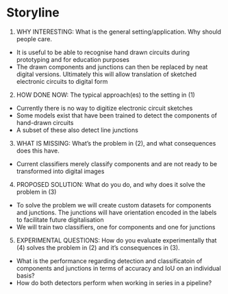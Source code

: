 <!-- Notes from http://jvgemert.github.io/paper_skeleton.rtf:

The story line is one of the most important tools in research: It helps to structure thoughts, 
meetings, the process, the research questions, and enormously helps the writing. It is normal 
that the story line changes/evolves many times, see: http://jvgemert.github.io/HowToDoResearchInDL-slides.pdf 

Each element might take 1-3 bullet points.
Important: The story line is stand alone: you cannot introduce a new term/concept before it 
has been introduced (by motivating why the term/concept is important).

Stand alone high level story line (1 bullet per topic; before using a new term/concept make 
sure to first motivate the term/concept (ie: what is it and why is it needed). Terms/concepts 
logically build/connect to earlier terms/concepts (ie: its a story). Have short “1-liners” per 
bullet point; correct grammar is optional; the whole story line should fit on half a page.)

Penalties for storyline:
- Not clear why interesting or why people should care.
- Not clear how it's done now: what current typical approach(es).
- Not clear what is missing; what the problem is, and what consequences this problem has.
- Not clear what you propose; what your method is/does. 
- Not clear why your proposal/method could solve the problem.
- Not clear what experimental questions you ask that demonstrate to solve problem and consequences -->

# Storyline

1. WHY INTERESTING: What is the general setting/application. Why should people care.
- It is useful to be able to recognise hand drawn circuits during prototyping and for education purposes
- The drawn components and junctions can then be replaced by neat digital versions. Ultimately this will allow translation of sketched electronic circuits to digital form

2. HOW DONE NOW: The typical approach(es) to the setting in (1)
- Currently there is no way to digitize electronic circuit sketches
- Some models exist that have been trained to detect the components of hand-drawn circuits
- A subset of these also detect line junctions

3. WHAT IS MISSING: What’s the problem in (2), and what consequences does this have.
- Current classifiers merely classify components and are not ready to be transformed into digital images

4. PROPOSED SOLUTION: What do you do, and why does it solve the problem in (3)
- To solve the problem we will create custom datasets for components and junctions. The junctions will have orientation encoded in the labels to facilitate future digitalisation
- We will train two classifiers, one for components and one for junctions

5. EXPERIMENTAL QUESTIONS: How do you evaluate experimentally that (4) solves the problem in (2) and it’s consequences in (3).
- What is the performance regarding detection and classificatoin of components and junctions in terms of accuracy and IoU on an individual basis?
- How do both detectors perform when working in series in a pipeline?